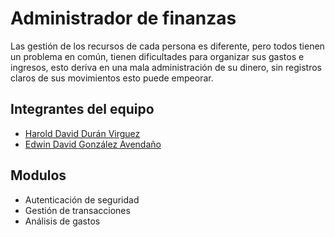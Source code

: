 
# Administrador de finanzas

Las gestión de los recursos de cada persona es diferente, pero todos tienen un problema en común, tienen dificultades para organizar sus gastos e ingresos, esto deriva en una mala administración de su dinero, sin registros claros de sus movimientos esto puede empeorar.

## Integrantes del equipo

- [Harold David Durán Virguez](https://github.com/Edwinahhh)
- [Edwin David González Avendaño](https://github.com/Hardur17)

## Modulos

- Autenticación de seguridad
- Gestión de transacciones
- Análisis de gastos
